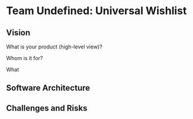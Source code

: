 # Team Undefined: Universal Wishlist

## Vision

What is your product (high-level view)?

Whom is it for?

What 




## Software Architecture



## Challenges and Risks
